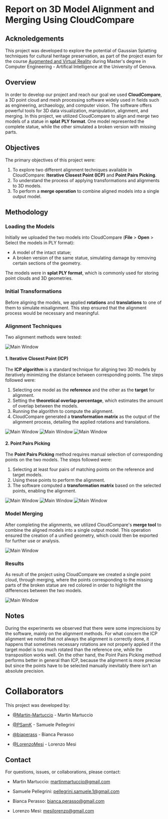 # Report on 3D Model Alignment and Merging Using CloudCompare

## Acknoledgements

This project was developed to explore the potential of Gaussian Splatting techniques for cultural heritage preservation, as part of the project exam for the course [Augmented and Virtual Reality](https://corsi.unige.it/off.f/2023/ins/66562) during Master's degree in Computer Engineering - Artifical Intelligence at the University of Genova.

## Overview

In order to develop our project and reach our goal we used **CloudCompare**, a 3D point cloud and mesh processing software widely used in fields such as engineering, archaeology, and computer vision. The software offers powerful tools for 3D data visualization, manipulation, alignment, and merging. In this project, we utilized CloudCompare to align and merge two models of a statue in **splat** **PLY format**. One model represented the complete statue, while the other simulated a broken version with missing parts.

## Objectives

The primary objectives of this project were:

1. To explore two different alignment techniques available in CloudCompare: **Iterative Closest Point (ICP)** and **Point Pairs Picking**.
1. To understand the process of applying transformations and alignments to 3D models.
1. To perform a **merge operation** to combine aligned models into a single output model.

## Methodology

### Loading the Models

Initially we uploaded the two models into CloudCompare (**File** > **Open** > Select the models in PLY format):

- A model of the intact statue;
- A broken version of the same statue, simulating damage by removing certain sections of the geometry.

The models were in **splat PLY format**, which is commonly used for storing point clouds and 3D geometries.

### Initial Transformations

Before aligning the models, we applied **rotations** and **translations** to one of them to simulate misalignment. This step ensured that the alignment process would be necessary and meaningful.

### Alignment Techniques

Two alignment methods were tested:

![Main Window](images/alignment_functions.jpg)

#### 1. Iterative Closest Point (ICP)

The **ICP algorithm** is a standard technique for aligning two 3D models by iteratively minimizing the distance between corresponding points. The steps followed were:

1. Selecting one model as the **reference** and the other as the **target** for alignment.
1. Setting the **theoretical overlap percentage**, which estimates the amount of overlap between the models.
1. Running the algorithm to compute the alignment.
1. CloudCompare generated a **transformation matrix** as the output of the alignment process, detailing the applied rotations and translations.

![Main Window](images/initial_configuration_ICP.jpg)
![Main Window](images/ICP_setup.jpg)
![Main Window](images/ICP_transformation_matrix.jpg)

#### 2. Point Pairs Picking

The **Point Pairs Picking** method requires manual selection of corresponding points on the two models. The steps followed were:

1. Selecting at least four pairs of matching points on the reference and target models.
1. Using these points to perform the alignment.
1. The software computed a **transformation matrix** based on the selected points, enabling the alignment.

![Main Window](images/initial_configuration_PPP.jpg)
![Main Window](images/points_for_PPP_alignment.jpg)
![Main Window](images/Point_Pairs_Picking_transformation_matrix.jpg)

### Model Merging

After completing the alignments, we utilized CloudCompare's **merge tool** to combine the aligned models into a single output model. This operation ensured the creation of a unified geometry, which could then be exported for further use or analysis.

![Main Window](images/merge_function.jpg)

### Results

As result of the project using CloudCompare we created a single point cloud, through merging, where the points corresponding to the missing parts of the broken statue are red colored in order to highlight the differences between the two models.

![Main Window](images/alignment_differences.jpg)

## Notes

During the experiments we observed that there were some imprecisions by the software, mainly on the alignment methods. For what concern the ICP alignment we noted that not always the alignment is correctly done, it happens that sometimes necessary rotations are not properly applied if the target model is too much rotated than the reference one, while the transposition works well. On the other hand, the Point Pairs Picking method performs better in general than ICP, because the alignment is more precise but since the points have to be selected manually inevitably there isn’t an absolute precision.

# Collaborators

This project was developed by:

- [@Martin-Martuccio](https://github.com/Martin-Martuccio) - Martin Martuccio
  
- [@PSamK](https://github.com/PSamK) - Samuele Pellegrini
  
- [@biaperass](https://github.com/biaperass) - Bianca Perasso
  
- [@LorenzoMesi](https://github.com/LorenzoMesi) - Lorenzo Mesi

## Contact

For questions, issues, or collaborations, please contact:

- Martin Martuccio: [martinmartuccio@gmail.com](Martin:martinmartuccio@gmail.com)

- Samuele Pellegrini: [pellegrini.samuele.1@gmail.com](Samuele:pellegrini.samuele.1@gmail.com)

- Bianca Perasso: [bianca.perasso@gmail.com](Bianca:bianca.perasso@gmail.com)

- Lorenzo Mesi: [mesilorenzo@gmail.com](Lorenzo:mesilorenzo@gmail.com)


